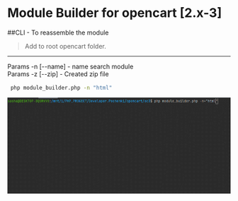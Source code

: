 # Моdule Builder for opencart [2.x-3]
##CLI - To reassemble the module
>Add to root opencart folder.
---
Params -n [--name] - name search module \
Params -z [--zip] - Created zip file
 ```sh 
  php module_builder.php -n "html"
```

![alt demo module creator](demo.gif "Title")
